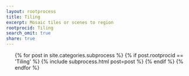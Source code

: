 ```yaml
---
layout: rootprocess
title: Tiling
excerpt: Mosaic tiles or scenes to region
rootprocid: Tiling
search_omit: true
share: true
---
```


<ul class='post-list'>
{% for post in site.categories.subprocess %}
  {% if post.rootprocid == 'Tiling' %}
    {% include subprocess.html post=post %}
  {% endif %}
{% endfor %}
</ul>
